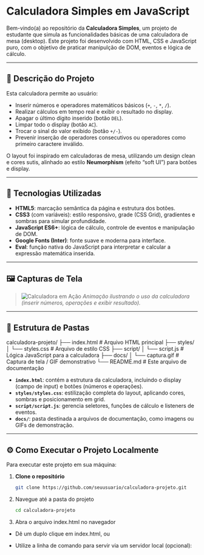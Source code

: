 # Calculadora Simples em JavaScript

Bem-vindo(a) ao repositório da **Calculadora Simples**, um projeto de estudante que simula as funcionalidades básicas de uma calculadora de mesa (desktop). Este projeto foi desenvolvido com HTML, CSS e JavaScript puro, com o objetivo de praticar manipulção de DOM, eventos e lógica de cálculo.

---

## 🚀 Descrição do Projeto

Esta calculadora permite ao usuário:
- Inserir números e operadores matemáticos básicos (`+`, `-`, `*`, `/`).
- Realizar cálculos em tempo real e exibir o resultado no display.
- Apagar o último dígito inserido (botão `DEL`).
- Limpar todo o display (botão `AC`).
- Trocar o sinal do valor exibido (botão `+/-`).
- Prevenir inserção de operadores consecutivos ou operadores como primeiro caractere inválido.

O layout foi inspirado em calculadoras de mesa, utilizando um design clean e cores sutis, alinhado ao estilo **Neumorphism** (efeito “soft UI”) para botões e display.

---

## 🎨 Tecnologias Utilizadas

- **HTML5**: marcação semântica da página e estrutura dos botões.
- **CSS3** (com variáveis): estilo responsivo, grade (CSS Grid), gradientes e sombras para simular profundidade.
- **JavaScript ES6+**: lógica de cálculo, controle de eventos e manipulação de DOM.
- **Google Fonts (Inter)**: fonte suave e moderna para interface.
- **Eval**: função nativa do JavaScript para interpretar e calcular a expressão matemática inserida.

---

## 🖼️ Capturas de Tela

> ![Calculadora em Ação](./docs/captura.gif)
> *Animação ilustrando o uso da calculadora (inserir números, operações e exibir resultado).*

---

## 📂 Estrutura de Pastas

calculadora-projeto/
├── index.html # Arquivo HTML principal
├── styles/
│ └── styles.css # Arquivo de estilo CSS
├── script/
│ └── script.js # Lógica JavaScript para a calculadora
├── docs/
│ └── captura.gif # Captura de tela / GIF demonstrativo
└── README.md # Este arquivo de documentação


- **`index.html`**: contém a estrutura da calculadora, incluindo o display (campo de input) e botões (números e operações).
- **`styles/styles.css`**: estilização completa do layout, aplicando cores, sombras e posicionamento em grid.
- **`script/script.js`**: gerencia seletores, funções de cálculo e listeners de eventos.
- **`docs/`**: pasta destinada a arquivos de documentação, como imagens ou GIFs de demonstração.

---

## ⚙️ Como Executar o Projeto Localmente

Para executar este projeto em sua máquina:

1. **Clone o repositório**  
   ```bash
   git clone https://github.com/seuusuario/calculadora-projeto.git

2. Navegue até a pasta do projeto
    ```bash
   cd calculadora-projeto

3. Abra o arquivo index.html no navegador

- Dê um duplo clique em index.html, ou

- Utilize a linha de comando para servir via um servidor local (opcional):